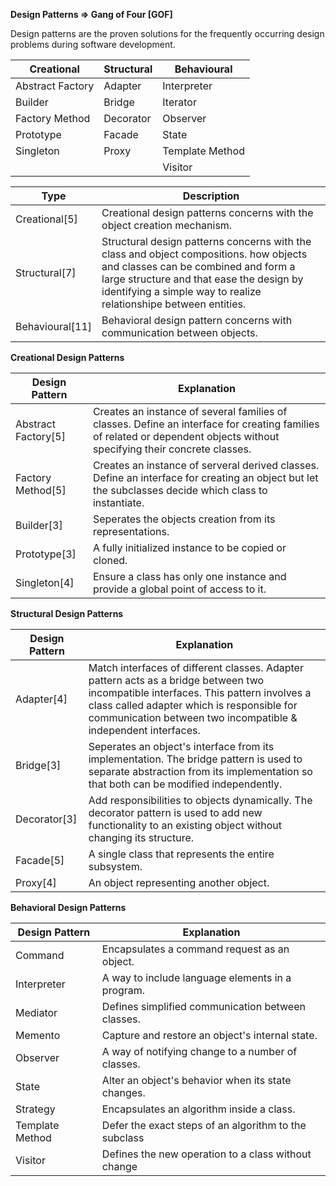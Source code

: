 **Design Patterns => Gang of Four [GOF]**

  Design patterns are the proven solutions for the frequently occurring design problems during software development.
  
  |Creational|Structural|Behavioural|
  |--------|--------|--------|
  |Abstract Factory|Adapter|Interpreter|
  |Builder|Bridge|Iterator|
  |Factory Method|Decorator|Observer|
  |Prototype|Facade|State|
  |Singleton|Proxy|Template Method|
  |||Visitor|
  
  |Type|Description|
  |-----|------|
  |Creational[5]|Creational design patterns concerns with the object creation mechanism.|
  |Structural[7]|Structural design patterns concerns with the class and object compositions. how objects and classes can be combined and form a large structure and that ease the design by identifying a simple way to realize relationshipe between entities.|
  |Behavioural[11]|Behavioral design pattern concerns with communication between objects.|
  
  **Creational Design Patterns**
  
 | **Design Pattern**| **Explanation**|
 |-----------------|------------------------------------------|
 |Abstract Factory[5]|Creates an instance of several families of classes. Define an interface for creating families of related or dependent objects without specifying their concrete classes.|
 |Factory Method[5]|Creates an instance of serveral derived classes. Define an interface for creating an object but let the subclasses decide which class to instantiate. |
 |Builder[3]|Seperates the objects creation from its representations.|
 |Prototype[3]|A fully initialized instance to be copied or cloned.|
 |Singleton[4]| Ensure a class has only one instance and provide a global point of access to it.|
 
  **Structural Design Patterns**
  
 | **Design Pattern**| **Explanation**|
 |-----------------|------------------------------------------|
 |Adapter[4]|Match interfaces of different classes. Adapter pattern acts as a bridge between two incompatible interfaces. This pattern involves a class called adapter which is responsible for communication between two incompatible & independent interfaces.|
 |Bridge[3]| Seperates an object's interface from its implementation. The bridge pattern is used to separate abstraction from its implementation so that both can be modified independently.|
 |Decorator[3]| Add responsibilities to objects dynamically. The decorator pattern is used to add new functionality to an existing object without changing its structure.|
 |Facade[5]| A single class that represents the entire subsystem.|
 |Proxy[4]|An object representing another object.|
 
 
   **Behavioral Design Patterns**
  
 | **Design Pattern**| **Explanation**|
 |-----------------|------------------------------------------|
 |Command|Encapsulates a command request as an object.|
 |Interpreter|A way to include language elements in a program.|
 |Mediator|Defines simplified communication between classes.|
 |Memento|Capture and restore an object's internal state.|
 |Observer|A way of notifying change to a number of classes.|
 |State|Alter an object's behavior when its state changes.|
 |Strategy|Encapsulates an algorithm inside a class.|
 |Template Method|Defer the exact steps of an algorithm to the subclass|
 |Visitor|Defines the new operation to a class without change|
 
 

